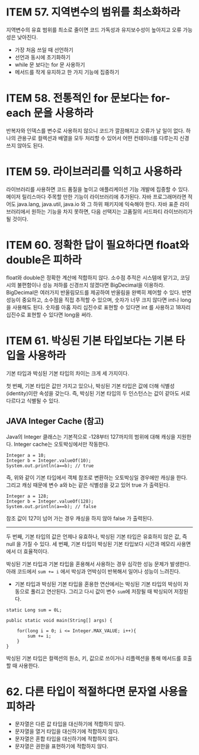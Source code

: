 # ITEM 57. 지역변수의 범위를 최소화하라
지역변수의 유효 범위를 최소로 줄이면 코드 가독성과 유지보수성이 높아지고 오류 가능성은 낮아진다. 
- 가장 처음 쓰일 때 선언하기
- 선언과 동시에 초기화하기
- while 문 보다는 for 문 사용하기
- 메서드를 작게 유지하고 한 가지 기능에 집중하기

# ITEM 58. 전통적인 for 문보다는 for-each 문을 사용하라
반복자와 인덱스를 변수로 사용하지 않으니 코드가 깔끔해지고 오류가 날 일이 없다. 하나의 관용구로 컬렉션과 배열을 모두 처리할 수 있어서 어떤 컨테이너를 다루는지 신경 쓰지 않아도 된다.

# ITEM 59. 라이브러리를 익히고 사용하라
라이브러리를 사용하면 코드 품질을 높이고 애플리케이션 기능 개발에 집중할 수 있다. 메이저 릴리스마다 주목할 만한 기능이 라이브러리에 추가된다. 자바 프로그래머라면 적어도 java.lang, java.util, java.io 와 그 하위 패키지에 익숙해야 한다. 자바 표준 라이브러리에서 원하는 기능을 차지 못하면, 다음 선택지는 고품질의 서드파티 라이브러리가 될 것이다.

# ITEM 60. 정확한 답이 필요하다면 float와 double은 피하라
float와 double은 정확한 계산에 적합하지 않다. 소수점 추적은 시스템에 맡기고, 코딩 시의 불편함이나 성능 저하를 신경쓰지 않겠다면 BigDecimal을 이용하라. BigDecimal은 여러가지 반올림모드를 제공하여 반올림을 완벽히 제어할 수 있다. 반면 성능이 중요하고, 소수점을 직접 추적할 수 있으며, 숫자가 너무 크지 않다면 int나 long을 사용해도 된다. 숫자를 아홉 자리 십진수로 표현할 수 있다면 int 를 사용하고 18자리 십진수로 표현할 수 있다면 long을 써라.

# ITEM 61. 박싱된 기본 타입보다는 기본 타입을 사용하라
기본 타입과 박싱된 기본 타입의 차이는 크게 세 가지이다.

첫 번째, 기본 타입은 값만 가지고 있으나, 박싱된 기본 타입은 값에 더해 식별성(identity)이란 속성을 갖는다. 즉, 박싱된 기본 타입의 두 인스턴스는 값이 같아도 서로 다르다고 식별될 수 있다.

## JAVA Integer Cache (참고)
Java의 Integer 클래스는 기본적으로 -128부터 127까지의 범위에 대해 캐싱을 지원한다. Integer cache는 오토박싱에서만 작동한다. 
```
Integer a = 10;
Integer b = Integer.valueOf(10);
System.out.println(a==b); // true
```

즉, 위와 같이 기본 타입에서 객체 참조로 변환하는 오토박싱일 경우에만 캐싱을 한다. 그리고 캐싱 때문에 변수 a와 b는 같은 식별성을 갖고 있어 true 가 출력된다.

```
Integer a = 128;
Integer b = Integer.valueOf(128);
System.out.println(a==b); // false
```
참조 값이 127이 넘어 가는 경우 캐싱을 하지 않아 false 가 출력된다.

***

두 번째, 기본 타입의 값은 언제나 유효하나, 박싱된 기본 타입은 유효하지 않은 값, 즉 null 을 가질 수 있다.
세 번째, 기본 타입이 박싱된 기본 타입보다 시간과 메모리 사용면에서 더 효율적이다. 

박싱된 기본 타입과 기본 타입을 혼용해서 사용하는 경우 심각한 성능 문제가 발생한다. 아래 코드에서 `sum += i` 에서 박싱과 언박싱이 반복해서 일어나 성능이 느려진다. 
- 기본 타입과 박싱된 기본 타입을 혼용한 연산에서는 박싱된 기본 타입의 박싱이 자동으로 풀리고 연산된다. 그리고 다시 값이 변수 `sum`에 저장될 때 박싱되어 저장된다.

```
static Long sum = 0L;
    
public static void main(String[] args) {
        
    for(long i = 0; i <= Integer.MAX_VALUE; i++){
        sum += i;
    }
}
```

박싱된 기본 타입은 컬렉션의 원소, 키, 값으로 쓰이거나 리플렉션을 통해 메서드를 호출할 때 사용한다.

# 62. 다른 타입이 적절하다면 문자열 사용을 피하라
- 문자열은 다른 값 타입을 대신하기에 적합하지 않다.
- 문자열을 열거 타입을 대신하기에 적합하지 않다.
- 문자열은 혼합 타입을 대신하기에 적합하지 않다.
- 문자열은 권한을 표현하기에 적합하지 않다.